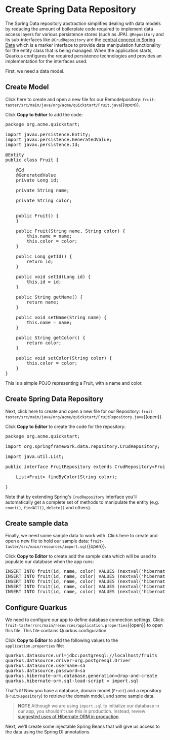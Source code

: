 # Create Spring Data Repository

The Spring Data repository abstraction simplifies dealing with data models by reducing the amount of boilerplate code required to implement data access layers for various persistence stores (such as JPA). `@Repository` and its sub-interfaces like `@CrudRepository` are the [central concept in Spring Data](https://docs.spring.io/spring-data/jpa/docs/current/reference/html/#repositories.core-concepts) which is a marker interface to provide data manipulation functionality for the entity class that is being managed. When the application starts, Quarkus configures the required persistence technologies and provides an implementation for the interfaces used.

First, we need a data model.

## Create Model

Click here to create and open a new file for our Remodelpository: `fruit-taster/src/main/java/org/acme/quickstart/Fruit.java`{{open}}.

Click **Copy to Editor** to add the code:

<pre class="file" data-filename="./fruit-taster/src/main/java/org/acme/quickstart/Fruit.java" data-target="replace">
package org.acme.quickstart;

import javax.persistence.Entity;
import javax.persistence.GeneratedValue;
import javax.persistence.Id;

@Entity
public class Fruit {

    @Id
    @GeneratedValue
    private Long id;

    private String name;

    private String color;


    public Fruit() {
    }

    public Fruit(String name, String color) {
        this.name = name;
        this.color = color;
    }

    public Long getId() {
        return id;
    }

    public void setId(Long id) {
        this.id = id;
    }

    public String getName() {
        return name;
    }

    public void setName(String name) {
        this.name = name;
    }

    public String getColor() {
        return color;
    }

    public void setColor(String color) {
        this.color = color;
    }
}
</pre>

This is a simple POJO representing a Fruit, with a name and color.

## Create Spring Data Repository

Next, click here to create and open a new file for our Repository: `fruit-taster/src/main/java/org/acme/quickstart/FruitRepository.java`{{open}}.

Click **Copy to Editor** to create the code for the repository:

<pre class="file" data-filename="./fruit-taster/src/main/java/org/acme/quickstart/FruitRepository.java" data-target="replace">
package org.acme.quickstart;

import org.springframework.data.repository.CrudRepository;

import java.util.List;

public interface FruitRepository extends CrudRepository&lt;Fruit, Long&gt; {

    List&lt;Fruit&gt; findByColor(String color);

}
</pre>

Note that by extending Spring's `CrudRepository` interface you'll automatically get a complete set of methods to manipulate the entity (e.g. `count()`, `findAll()`, `delete()` and others).

## Create sample data

Finally, we need some sample data to work with. Click here to create and open a new file to hold our sample data: `fruit-taster/src/main/resources/import.sql`{{open}}.

Click **Copy to Editor** to create add the sample data which will be used to populate our database when the app runs:

<pre class="file" data-filename="./fruit-taster/src/main/resources/import.sql" data-target="replace">
INSERT INTO fruit(id, name, color) VALUES (nextval('hibernate_sequence'), 'cherry', 'red');
INSERT INTO fruit(id, name, color) VALUES (nextval('hibernate_sequence'), 'orange', 'orange');
INSERT INTO fruit(id, name, color) VALUES (nextval('hibernate_sequence'), 'banana', 'yellow');
INSERT INTO fruit(id, name, color) VALUES (nextval('hibernate_sequence'), 'avocado', 'green');
INSERT INTO fruit(id, name, color) VALUES (nextval('hibernate_sequence'), 'strawberry', 'red');
</pre>

## Configure Quarkus

We need to configure our app to define database connection settings. Click: `fruit-taster/src/main/resources/application.properties`{{open}} to open this file. This file contains Quarkus configuration.

Click **Copy to Editor** to add the following values to the `application.properties` file:

<pre class="file" data-filename="./fruit-taster/src/main/resources/application.properties" data-target="replace">
quarkus.datasource.url=jdbc:postgresql://localhost/fruits
quarkus.datasource.driver=org.postgresql.Driver
quarkus.datasource.username=sa
quarkus.datasource.password=sa
quarkus.hibernate-orm.database.generation=drop-and-create
quarkus.hibernate-orm.sql-load-script = import.sql
</pre>

That’s it! Now you have a database, domain model (`Fruit`) and a repository (`FruitRepository`) to retrieve the domain model, and some sample data.

> **NOTE**
> Although we are using `import.sql` to initialize our database in our app, you shouldn't use this in production. Instead, review [suggested uses of Hibernate ORM in production](https://quarkus.io/guides/hibernate-orm-guide#hibernate-orm-in-development-mode).

Next, we'll create some injectable Spring Beans that will give us access to the data using the Spring DI annotations.